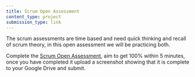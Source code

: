 ```yaml
---
title: Scrum Open Assessment
content_type: project
submission_type: link
---
```


The scrum assessments are time based and need quick thinking and recall of scrum theory, in this open assessment we will be practicing both.

Complete the [Scrum Open Assessment](https://www.scrum.org/open-assessments/scrum-open), aim to get 100% within 5 minutes, once you have completed it upload a screenshot showing that it is complete to your Google Drive and submit.
